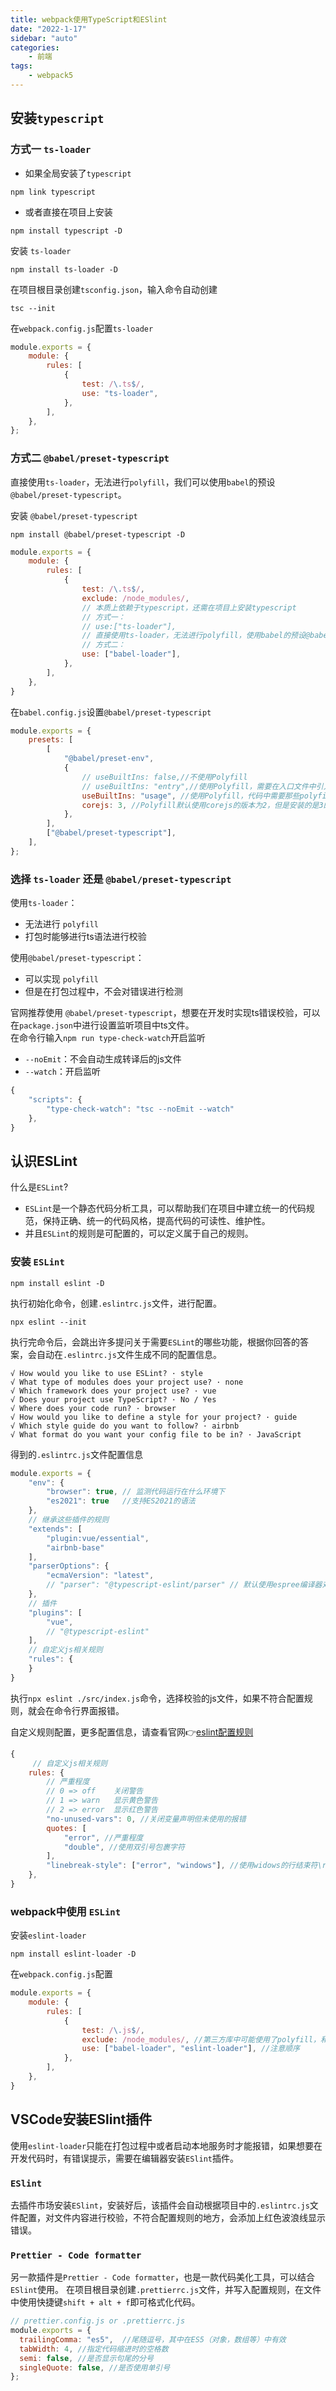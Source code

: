 ```yaml
---
title: webpack使用TypeScript和ESlint
date: "2022-1-17"
sidebar: "auto"
categories:
    - 前端
tags:
    - webpack5
---
```



## 安装`typescript`

### 方式一 `ts-loader`

- 如果全局安装了`typescript`
```
npm link typescript
```
- 或者直接在项目上安装
```
npm install typescript -D
```


安装 `ts-loader`
```
npm install ts-loader -D
```

在项目根目录创建`tsconfig.json`，输入命令自动创建
```
tsc --init
```
在`webpack.config.js`配置`ts-loader`
```js
module.exports = {
    module: {
        rules: [
            {
                test: /\.ts$/,
                use: "ts-loader",
            },
        ],
    },
};
```

### 方式二 `@babel/preset-typescript`
直接使用`ts-loader`，无法进行`polyfill`，我们可以使用`babel`的预设`@babel/preset-typescript`。

安装 `@babel/preset-typescript`
``` 
npm install @babel/preset-typescript -D
```

```js
module.exports = {
    module: {
        rules: [
            {
                test: /\.ts$/,
                exclude: /node_modules/,
                // 本质上依赖于typescript，还需在项目上安装typescript
                // 方式一：
                // use:["ts-loader"],
                // 直接使用ts-loader，无法进行polyfill，使用babel的预设@babel/preset-typescript
                // 方式二：
                use: ["babel-loader"],
            },
        ],
    },
}
```
在`babel.config.js`设置`@babel/preset-typescript`
```js
module.exports = {
    presets: [
        [
            "@babel/preset-env",
            {
                // useBuiltIns: false,//不使用Polyfill
                // useBuiltIns: "entry",//使用Polyfill，需要在入口文件中引入core-js/regenerator-runtime
                useBuiltIns: "usage", //使用Polyfill，代码中需要那些polyfill，就引用相关api
                corejs: 3, //Polyfill默认使用corejs的版本为2，但是安装的是3的版本，会报错，所以指定为使用3的版本
            },
        ],
        ["@babel/preset-typescript"],
    ],
};
```

### 选择 `ts-loader` 还是 `@babel/preset-typescript`
使用`ts-loader`：
- 无法进行 `polyfill`
- 打包时能够进行ts语法进行校验

使用`@babel/preset-typescript`：
- 可以实现 `polyfill`
- 但是在打包过程中，不会对错误进行检测

官网推荐使用 `@babel/preset-typescript`，想要在开发时实现ts错误校验，可以在```package.json```中进行设置监听项目中ts文件。  
在命令行输入`npm run type-check-watch`开启监听
- ```--noEmit```：不会自动生成转译后的js文件
- ```--watch```：开启监听
```js
{
    "scripts": {
        "type-check-watch": "tsc --noEmit --watch"
    },
}
```

## 认识ESLint

什么是`ESLint`?
- `ESLint`是一个静态代码分析工具，可以帮助我们在项目中建立统一的代码规范，保持正确、统一的代码风格，提高代码的可读性、维护性。
- 并且`ESLint`的规则是可配置的，可以定义属于自己的规则。

### 安装 `ESLint`
```
npm install eslint -D
```

执行初始化命令，创建`.eslintrc.js`文件，进行配置。
```
npx eslint --init
```
执行完命令后，会跳出许多提问关于需要`ESLint`的哪些功能，根据你回答的答案，会自动在`.eslintrc.js`文件生成不同的配置信息。
```
√ How would you like to use ESLint? · style
√ What type of modules does your project use? · none
√ Which framework does your project use? · vue
√ Does your project use TypeScript? · No / Yes
√ Where does your code run? · browser
√ How would you like to define a style for your project? · guide
√ Which style guide do you want to follow? · airbnb
√ What format do you want your config file to be in? · JavaScript
```
得到的`.eslintrc.js`文件配置信息
```js
module.exports = {
    "env": {
        "browser": true, // 监测代码运行在什么环境下
        "es2021": true   //支持ES2021的语法
    },
    // 继承这些插件的规则
    "extends": [
        "plugin:vue/essential",
        "airbnb-base"
    ],
    "parserOptions": {
        "ecmaVersion": "latest", 
        // "parser": "@typescript-eslint/parser" // 默认使用espree编译器对js解析，选择了支持ts的话，为解析ts的编译器
    },
    // 插件
    "plugins": [
        "vue",
        // "@typescript-eslint"
    ],
    // 自定义js相关规则
    "rules": {
    }
}
```
执行```npx eslint ./src/index.js```命令，选择校验的js文件，如果不符合配置规则，就会在命令行界面报错。

自定义规则配置，更多配置信息，请查看官网:point_right:[eslint配置规则](https://eslint.org/docs/rules/)
```js
{
     // 自定义js相关规则
    rules: {
        // 严重程度
        // 0 => off    关闭警告
        // 1 => warn   显示黄色警告
        // 2 => error  显示红色警告
        "no-unused-vars": 0, //关闭变量声明但未使用的报错
        quotes: [
            "error", //严重程度
            "double", //使用双引号包裹字符
        ],
        "linebreak-style": ["error", "windows"], //使用widows的行结束符\r\n
    },
}
```

### webpack中使用 `ESLint`
安装`eslint-loader`
```
npm install eslint-loader -D
```
在`webpack.config.js`配置
```js
module.exports = {
    module: {
        rules: [
            {
                test: /\.js$/,
                exclude: /node_modules/, //第三方库中可能使用了polyfill，和babel可能会产生冲突，进行排除
                use: ["babel-loader", "eslint-loader"], //注意顺序
            },
        ],
    },
}
```

## VSCode安装ESlint插件

使用`eslint-loader`只能在打包过程中或者启动本地服务时才能报错，如果想要在开发代码时，有错误提示，需要在编辑器安装`ESlint`插件。

### `ESlint`
去插件市场安装`ESlint`，安装好后，该插件会自动根据项目中的`.eslintrc.js`文件配置，对文件内容进行校验，不符合配置规则的地方，会添加上红色波浪线显示错误。

### `Prettier - Code formatter`
另一款插件是`Prettier - Code formatter`，也是一款代码美化工具，可以结合`ESlint`使用。
在项目根目录创建`.prettierrc.js`文件，并写入配置规则，在文件中使用快捷键`shift + alt + f`即可格式化代码。
```js
// prettier.config.js or .prettierrc.js
module.exports = {
  trailingComma: "es5",  //尾随逗号，其中在ES5（对象，数组等）中有效
  tabWidth: 4, //指定代码缩进时的空格数
  semi: false, //是否显示句尾的分号
  singleQuote: false, //是否使用单引号
};
```